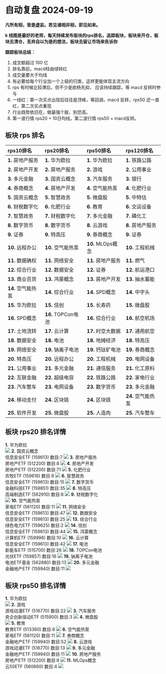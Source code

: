 # 自动复盘 2024-09-19

**凡所有相，皆是虚妄。若见诸相非相，即见如来。**

**k 线图是最好的老师，每天持续发布板块的rps排名，追踪板块，板块来开仓，板块去清仓，丢弃自以为是的想法，板块去留让市场来告诉你**
        
**跟踪板块总结：**
1. 成交额超过 100 亿
2. 排名靠前，macd柱由绿转红
3. 成交量要大于均线
4. 有必要给每个行业加一个上级的归类，这样更能体现主流方向
5. rps 有时候比较滞后，但不少是欲杨先抑， 应该持续跟踪，等 macd 反转时参与
6. 一线红：第一次买点出现后往往是顶峰，等回调，macd 反转，rps50 还一直红，第二次买点重现
7. 行业趋势依旧在，做最强个股，别恐高。
8. 第一波行情 rps20 + 10日均线，第二波行情 rps50 + macd反转。
        
## 板块 rps 排名
| rps10排名          | rps20排名          | rps50排名          | rps120排名         |
|:-------------------|:-------------------|:-------------------|:-------------------|
| **1.** 房地产服务  | **1.** 华为欧拉    | **1.** 华为欧拉    | **1.** 铁路公路    |
| **2.** 房地产开发  | **2.** 房地产服务  | **2.** 游戏        | **2.** 公用事业    |
| **3.** 多元金融    | **3.** 国资云概念  | **3.** 汽车服务    | **3.** 银行        |
| **4.** 券商概念    | **4.** 房地产开发  | **4.** 空气能热泵  | **4.** 化肥行业    |
| **5.** 国资云概念  | **5.** 智慧政务    | **5.** 微盘股      | **5.** 中特估      |
| **6.** 财税数字化  | **6.** 化肥行业    | **6.** 教育        | **6.** 交运设备    |
| **7.** 智慧政务    | **7.** 财税数字化  | **7.** 多元金融    | **7.** 磷化工      |
| **8.** 数字货币    | **8.** 数字货币    | **8.** 云游戏      | **8.** 房地产服务  |
| **9.** 证券        | **9.** 特高压      | **9.** 券商概念    | **9.** 证券        |
| **10.** 远程办公   | **10.** 空气能热泵 | **10.** MLOps概念  | **10.** 工程机械   |
| **11.** 数据确权   | **11.** 网络安全   | **11.** 房地产服务 | **11.** 燃气       |
| **12.** 综合行业   | **12.** 数据安全   | **12.** 证券       | **12.** 航运港口   |
| **13.** 商业百货   | **13.** 鸿蒙概念   | **13.** 房地产开发 | **13.** 抽水蓄能   |
| **14.** 空气能热泵 | **14.** 综合行业   | **14.** SPD概念    | **14.** 中字头     |
| **15.** 华为欧拉   | **15.** 信创       | **15.** 长寿药     | **15.** 微盘股     |
| **16.** SPD概念    | **16.** TOPCon电池 | **16.** 综合行业   | **16.** 航空机场   |
| **17.** 土地流转   | **17.** 云计算     | **17.** 时空大数据 | **17.** 通用航空   |
| **18.** 数据安全   | **18.** 电池       | **18.** 地摊经济   | **18.** 特高压     |
| **19.** 网络安全   | **19.** 钠离子电池 | **19.** 钙钛矿电池 | **19.** 券商概念   |
| **20.** 特高压     | **20.** 远程办公   | **20.** 工程机械   | **20.** 电网设备   |
| **21.** 公用事业   | **21.** 多元金融   | **21.** 通信服务   | **21.** 化工原料   |
| **22.** 互联金融   | **22.** 超级电容   | **22.** 铁路公路   | **22.** 家电行业   |
| **23.** 汽车整车   | **23.** 电网设备   | **23.** 数字货币   | **23.** 多元金融   |
| **24.** 移动支付   | **24.** 区块链     | **24.** 区块链     | **24.** 空气能热泵 |
| **25.** 软件开发   | **25.** 微盘股     | **25.** 人造肉     | **25.** 汽车整车   |
## 板块 rps20 排名详情
**1.** 华为欧拉<br/>
 ![](https://sykent-blog-image.oss-cn-beijing.aliyuncs.com/quant/image/2024/9/1726733060990-tmp.jpg)
**2.** 国资云概念<br/>信息安全ETF (159613) 数目:7
 ![](https://sykent-blog-image.oss-cn-beijing.aliyuncs.com/quant/image/2024/9/1726733062490-tmp.jpg)
**3.** 房地产服务<br/>房地产ETF (512200) 数目:8
 ![](https://sykent-blog-image.oss-cn-beijing.aliyuncs.com/quant/image/2024/9/1726733063472-tmp.jpg)
**4.** 房地产开发<br/>房地产ETF (512200) 数目:71
 ![](https://sykent-blog-image.oss-cn-beijing.aliyuncs.com/quant/image/2024/9/1726733064513-tmp.jpg)
**5.** 化肥行业<br/>农牧ETF (159616) 数目:9
 ![](https://sykent-blog-image.oss-cn-beijing.aliyuncs.com/quant/image/2024/9/1726733065590-tmp.jpg)
**6.** 智慧政务<br/>信息安全ETF (159613) 数目:15
 ![](https://sykent-blog-image.oss-cn-beijing.aliyuncs.com/quant/image/2024/9/1726733066541-tmp.jpg)
**7.** 数字货币<br/>金融科技ETF (159851) 数目:35
 ![](https://sykent-blog-image.oss-cn-beijing.aliyuncs.com/quant/image/2024/9/1726733067506-tmp.jpg)
**8.** 特高压<br/>高端制造ETF (562910) 数目:8
 ![](https://sykent-blog-image.oss-cn-beijing.aliyuncs.com/quant/image/2024/9/1726733068488-tmp.jpg)
**9.** 财税数字化<br/>
 ![](https://sykent-blog-image.oss-cn-beijing.aliyuncs.com/quant/image/2024/9/1726733069077-tmp.jpg)
**10.** 空气能热泵<br/>家电ETF (561120) 数目:11
 ![](https://sykent-blog-image.oss-cn-beijing.aliyuncs.com/quant/image/2024/9/1726733070083-tmp.jpg)
**11.** 网络安全<br/>信息安全ETF (159613) 数目:47
 ![](https://sykent-blog-image.oss-cn-beijing.aliyuncs.com/quant/image/2024/9/1726733071024-tmp.jpg)
**12.** 数据安全<br/>信息安全ETF (159613) 数目:25
 ![](https://sykent-blog-image.oss-cn-beijing.aliyuncs.com/quant/image/2024/9/1726733072006-tmp.jpg)
**13.** 综合行业<br/>绿色电力ETF (159625) 数目:2
 ![](https://sykent-blog-image.oss-cn-beijing.aliyuncs.com/quant/image/2024/9/1726733073033-tmp.jpg)
**14.** 信创<br/>信息安全ETF (159613) 数目:44
 ![](https://sykent-blog-image.oss-cn-beijing.aliyuncs.com/quant/image/2024/9/1726733073955-tmp.jpg)
**15.** 鸿蒙概念<br/>计算机ETF (159998) 数目:10
 ![](https://sykent-blog-image.oss-cn-beijing.aliyuncs.com/quant/image/2024/9/1726733074934-tmp.jpg)
**16.** 云计算<br/>信息安全ETF (159613) 数目:42
 ![](https://sykent-blog-image.oss-cn-beijing.aliyuncs.com/quant/image/2024/9/1726733075885-tmp.jpg)
**17.** 电池<br/>新能车ETF (515700) 数目:26
 ![](https://sykent-blog-image.oss-cn-beijing.aliyuncs.com/quant/image/2024/9/1726733076823-tmp.jpg)
**18.** TOPCon电池<br/>光伏ETF (159857) 数目:16
 ![](https://sykent-blog-image.oss-cn-beijing.aliyuncs.com/quant/image/2024/9/1726733077899-tmp.jpg)
**19.** 钠离子电池<br/>电池ETF基金 (562880) 数目:13
 ![](https://sykent-blog-image.oss-cn-beijing.aliyuncs.com/quant/image/2024/9/1726733078821-tmp.jpg)
**20.** 多元金融<br/>金融地产ETF (159940) 数目:11
 ![](https://sykent-blog-image.oss-cn-beijing.aliyuncs.com/quant/image/2024/9/1726733079840-tmp.jpg)

## 板块 rps50 排名详情
**1.** 华为欧拉<br/>
 ![](https://sykent-blog-image.oss-cn-beijing.aliyuncs.com/quant/image/2024/9/1726733080854-tmp.jpg)
**2.** 游戏<br/>游戏动漫ETF (516770) 数目:22
 ![](https://sykent-blog-image.oss-cn-beijing.aliyuncs.com/quant/image/2024/9/1726733081886-tmp.jpg)
**3.** 汽车服务<br/>央企创新驱动ETF (515900) 数目:3
 ![](https://sykent-blog-image.oss-cn-beijing.aliyuncs.com/quant/image/2024/9/1726733082858-tmp.jpg)
**4.** 微盘股<br/>
 ![](https://sykent-blog-image.oss-cn-beijing.aliyuncs.com/quant/image/2024/9/1726733083664-tmp.jpg)
**5.** 教育<br/>教育ETF (513360) 数目:6
 ![](https://sykent-blog-image.oss-cn-beijing.aliyuncs.com/quant/image/2024/9/1726733084588-tmp.jpg)
**6.** 空气能热泵<br/>家电ETF (561120) 数目:11
 ![](https://sykent-blog-image.oss-cn-beijing.aliyuncs.com/quant/image/2024/9/1726733085556-tmp.jpg)
**7.** 券商概念<br/>金融地产ETF (159940) 数目:52
 ![](https://sykent-blog-image.oss-cn-beijing.aliyuncs.com/quant/image/2024/9/1726733086551-tmp.jpg)
**8.** 云游戏<br/>游戏动漫ETF (516770) 数目:13
 ![](https://sykent-blog-image.oss-cn-beijing.aliyuncs.com/quant/image/2024/9/1726733087538-tmp.jpg)
**9.** 多元金融<br/>金融地产ETF (159940) 数目:11
 ![](https://sykent-blog-image.oss-cn-beijing.aliyuncs.com/quant/image/2024/9/1726733088486-tmp.jpg)
**10.** 房地产服务<br/>房地产ETF (512200) 数目:8
 ![](https://sykent-blog-image.oss-cn-beijing.aliyuncs.com/quant/image/2024/9/1726733089407-tmp.jpg)
**11.** MLOps概念<br/>云50ETF (560660) 数目:4
 ![](https://sykent-blog-image.oss-cn-beijing.aliyuncs.com/quant/image/2024/9/1726733090418-tmp.jpg)
